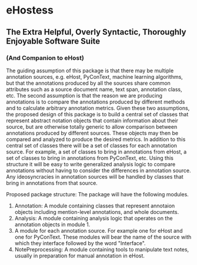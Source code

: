 # eHostess
## The Extra Helpful, Overly Syntactic, Thoroughly Enjoyable Software Suite
### (And Companion to eHost)

The guiding assumption of this package is that there may be multiple annotation sources, e.g. eHost, PyConText, machine learning algorithms, but that the annotations produced by all the sources share common attributes such as a source document name, text span, annotation class, etc. The second assumption is that the reason we are producing annotations is to compare the annotations produced by different methods and to calculate arbitrary annotation metrics. Given these two assumptions, the proposed design of this package is to build a central set of classes that represent abstract notation objects that contain information about their source, but are otherwise totally generic to allow comparison between annotations produced by different sources. These objects may then be compared and analyzed to produce the desired metrics. In addition to this central set of classes there will be a set of classes for each annotation source. For example, a set of classes to bring in annotations from eHost, a set of classes to bring in annotations from PyConText, etc. Using this structure it will be easy to write generalized analysis logic to compare annotations without having to consider the differences in annotation source. Any ideosyncracies in annotation sources will be handled by classes that bring in annotations from that source.

Proposed package structure:
The package will have the following modules.
1. Annotation: A module containing classes that represent annotaion objects including mention-level annotations, and whole documents.
2. Analysis: A module containing analysis logic that operates on the annotation objects in module 1.
3. A module for each annotation source. For example one for eHost and one for PyConText. These modules will bear the name of the source with which they interface followed by the word "Interface".
4. NotePreprocessing: A module containing tools to manipulate text notes, usually in preparation for manual annotation in eHost.
